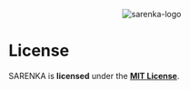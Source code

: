 <p align="center">
    <img alt="sarenka-logo" src="https://raw.githubusercontent.com/pawlaczyk/sarenka/master/logo.png">
</p>

# License
SARENKA is **licensed** under the **[MIT License]**.

[MIT License]: https://github.com/pawlaczyk/sarenka/blob/master/LICENSE
